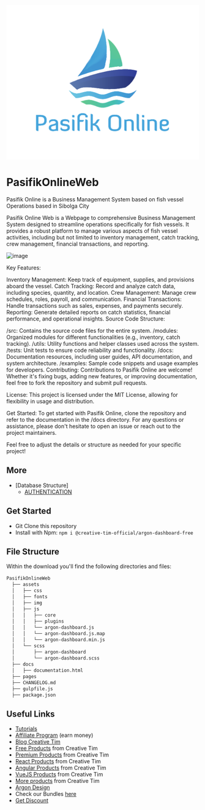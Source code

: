 ![PasifikOnlineLogo](./assets/img/pasifikonline1.png)
# PasifikOnlineWeb
Pasifik Online is a Business Management System based on fish vessel Operations based in Sibolga City 

Pasifik Online Web is a Webpage to comprehensive Business Management System designed to streamline operations specifically for fish vessels. It provides a robust platform to manage various aspects of fish vessel activities, including but not limited to inventory management, catch tracking, crew management, financial transactions, and reporting.

<img width="1728" alt="image" src="https://github.com/WilsonMuktar/PasifikOnlineWeb/assets/13670967/c08c5527-95ce-4def-9b68-b0d3be6381cf">

Key Features:

Inventory Management: Keep track of equipment, supplies, and provisions aboard the vessel.
Catch Tracking: Record and analyze catch data, including species, quantity, and location.
Crew Management: Manage crew schedules, roles, payroll, and communication.
Financial Transactions: Handle transactions such as sales, expenses, and payments securely.
Reporting: Generate detailed reports on catch statistics, financial performance, and operational insights.
Source Code Structure:

/src: Contains the source code files for the entire system.
/modules: Organized modules for different functionalities (e.g., inventory, catch tracking).
/utils: Utility functions and helper classes used across the system.
/tests: Unit tests to ensure code reliability and functionality.
/docs: Documentation resources, including user guides, API documentation, and system architecture.
/examples: Sample code snippets and usage examples for developers.
Contributing:
Contributions to Pasifik Online are welcome! Whether it's fixing bugs, adding new features, or improving documentation, feel free to fork the repository and submit pull requests.

License:
This project is licensed under the MIT License, allowing for flexibility in usage and distribution.

Get Started:
To get started with Pasifik Online, clone the repository and refer to the documentation in the /docs directory. For any questions or assistance, please don't hesitate to open an issue or reach out to the project maintainers.

Feel free to adjust the details or structure as needed for your specific project!

## More
- [Database Structure]
  - [AUTHENTICATION](./README-AUTH-DB.md)

## Get Started

- Git Clone this repository
- Install with Npm: `npm i @creative-tim-official/argon-dashboard-free`

## File Structure

Within the download you'll find the following directories and files:

```
PasifikOnlineWeb
  ├── assets
  │   ├── css
  │   ├── fonts
  │   ├── img
  │   ├── js
  │   │   ├── core
  │   │   ├── plugins
  │   │   └── argon-dashboard.js
  │   │   └── argon-dashboard.js.map
  │   │   └── argon-dashboard.min.js
  │   └── scss
  │       ├── argon-dashboard
  │       └── argon-dashboard.scss
  ├── docs
  │   ├── documentation.html
  ├── pages
  ├── CHANGELOG.md
  ├── gulpfile.js
  ├── package.json
```

## Useful Links

- [Tutorials](https://www.youtube.com/channel/UCVyTG4sCw-rOvB9oHkzZD1w)
- [Affiliate Program](https://www.creative-tim.com/affiliates/new?ref=mk-github-readme) (earn money)
- [Blog Creative Tim](http://blog.creative-tim.com/)
- [Free Products](https://www.creative-tim.com/bootstrap-themes/free?ref=mk-github-readme) from Creative Tim
- [Premium Products](https://www.creative-tim.com/bootstrap-themes/premium?ref=mk-github-readme) from Creative Tim
- [React Products](https://www.creative-tim.com/bootstrap-themes/react-themes?ref=mk-github-readme) from Creative Tim
- [Angular Products](https://www.creative-tim.com/bootstrap-themes/angular-themes?ref=mk-github-readme) from Creative Tim
- [VueJS Products](https://www.creative-tim.com/bootstrap-themes/vuejs-themes?ref=mk-github-readme) from Creative Tim
- [More products](https://www.creative-tim.com/bootstrap-themes?ref=mk-github-readme) from Creative Tim
- [Argon Design](https://www.creative-tim.com/design-system/argon)
- Check our Bundles [here](https://www.creative-tim.com/bundles?ref=mk-github-readme)
- [Get Discount](https://www.creative-tim.com/coupon)
